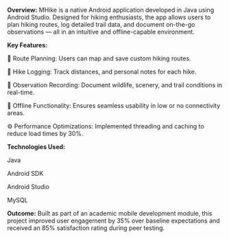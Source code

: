 **Overview:**
MHike is a native Android application developed in Java using Android Studio. Designed for hiking enthusiasts, the app allows users to plan hiking routes, log detailed trail data, and document on-the-go observations — all in an intuitive and offline-capable environment.

**Key Features:**

📍 Route Planning: Users can map and save custom hiking routes.

📝 Hike Logging: Track distances, and personal notes for each hike.

📸 Observation Recording: Document wildlife, scenery, and trail conditions in real-time.

🔌 Offline Functionality: Ensures seamless usability in low or no connectivity areas.

⚙️ Performance Optimizations: Implemented threading and caching to reduce load times by 30%.

**Technologies Used:**

Java

Android SDK

Android Studio

MySQL

**Outcome:**
Built as part of an academic mobile development module, this project improved user engagement by 35% over baseline expectations and received an 85% satisfaction rating during peer testing.
